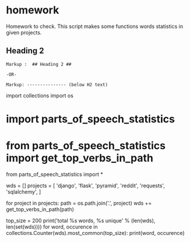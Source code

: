 # homework
Homework to check.
This script makes some functions words statistics in given projects.
## Heading 2 ##

    Markup :  ## Heading 2 ##

    -OR-

    Markup: --------------- (below H2 text)

import collections
import os
# import parts_of_speech_statistics
# from parts_of_speech_statistics import get_top_verbs_in_path
from parts_of_speech_statistics import *


wds = []
projects = [
    'django',
    'flask',
    'pyramid',
    'reddit',
    'requests',
    'sqlalchemy',
]


for project in projects:
    path = os.path.join('.', project)
    wds += get_top_verbs_in_path(path)


top_size = 200
print('total %s words, %s unique' % (len(wds), len(set(wds))))
for word, occurence in collections.Counter(wds).most_common(top_size):
    print(word, occurence)
